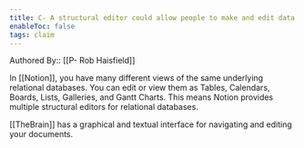 ```yaml
---
title: C- A structural editor could allow people to make and edit data structures
enableToc: false
tags: claim
---
```


Authored By:: [[P- Rob Haisfield]]

In  [[Notion]], you have many different views of the same underlying relational databases. You can edit or view them as Tables, Calendars, Boards, Lists, Galleries, and Gantt Charts. This means Notion provides multiple structural editors for relational databases.

[[TheBrain]] has a graphical and textual interface for navigating and editing your documents.

